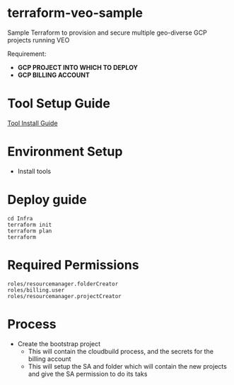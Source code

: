 # terraform-veo-sample
Sample Terraform to provision and secure multiple geo-diverse GCP projects running VEO

Requirement: 
- **GCP PROJECT INTO WHICH TO DEPLOY**
- **GCP BILLING ACCOUNT**

# Tool Setup Guide

[Tool Install Guide](tools/ReadMe.md)

# Environment Setup
* Install tools


# Deploy guide
```
cd Infra
terraform init
terraform plan
terraform
```

# Required Permissions
```
roles/resourcemanager.folderCreator
roles/billing.user
roles/resourcemanager.projectCreator
```

# Process
- Create the bootstrap project
  - This will contain the cloudbuild process, and the secrets for the billing account
  - This will setup the SA and folder which will contain the new projects and give the SA permission to do its taks